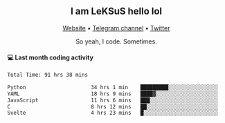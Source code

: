 <h2 align="center">I am LeKSuS hello lol</h2>
<div align="center">
  <a href="https://leksus.net">Website</a> •
  <a href="https://t.me/leksus_was_here">Telegram channel</a> •
  <a href="https://twitter.com/___LeKSuS___">Twitter</a>
</div>
<p align="center">So yeah, I code. Sometimes.</p>

#### :computer: Last month coding activity
<!--START_SECTION:waka-->

```txt
Total Time: 91 hrs 38 mins

Python                     34 hrs 1 min    █████████░░░░░░░░░░░░░░░░   35.71 %
YAML                       18 hrs 9 mins   ████▓░░░░░░░░░░░░░░░░░░░░   19.05 %
JavaScript                 11 hrs 6 mins   ███░░░░░░░░░░░░░░░░░░░░░░   11.66 %
C                          8 hrs 12 mins   ██░░░░░░░░░░░░░░░░░░░░░░░   08.61 %
Svelte                     4 hrs 23 mins   █░░░░░░░░░░░░░░░░░░░░░░░░   04.61 %
```

<!--END_SECTION:waka-->

<!-- flag{4_l0t_0f_1nter35t1ng_th1ng5_4r3_1n_publ1c_d0m41n} -->
